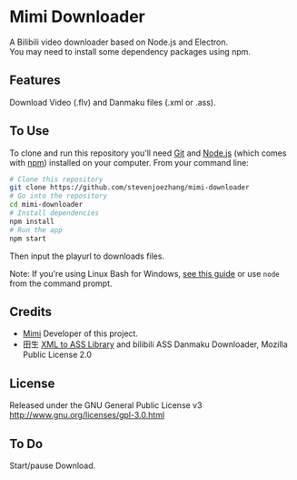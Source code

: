 # Mimi Downloader

A Bilibili video downloader based on Node.js and Electron.  
You may need to install some dependency packages using npm.

## Features
Download Video (.flv) and Danmaku files (.xml or .ass).

## To Use
To clone and run this repository you'll need [Git](https://git-scm.com) and [Node.js](https://nodejs.org/en/download/) (which comes with [npm](http://npmjs.com)) installed on your computer. From your command line:
```bash
# Clone this repository
git clone https://github.com/stevenjoezhang/mimi-downloader
# Go into the repository
cd mimi-downloader
# Install dependencies
npm install
# Run the app
npm start
```
Then input the playurl to downloads files.

Note: If you're using Linux Bash for Windows, [see this guide](https://www.howtogeek.com/261575/how-to-run-graphical-linux-desktop-applications-from-windows-10s-bash-shell/) or use `node` from the command prompt.

## Credits
* [Mimi](http://zsq.im) Developer of this project.
* 田生 [XML to ASS Library](https://github.com/tiansh/us-danmaku) and bilibili ASS Danmaku Downloader, Mozilla Public License 2.0

## License
Released under the GNU General Public License v3  
http://www.gnu.org/licenses/gpl-3.0.html

## To Do
Start/pause Download.
